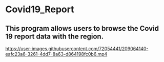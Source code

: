 # Covid19_Report
## This program allows users to browse the Covid 19 report data with the region.

https://user-images.githubusercontent.com/72054441/209064140-eafc23a6-3261-4dd7-8a63-d864198fc0b6.mp4

